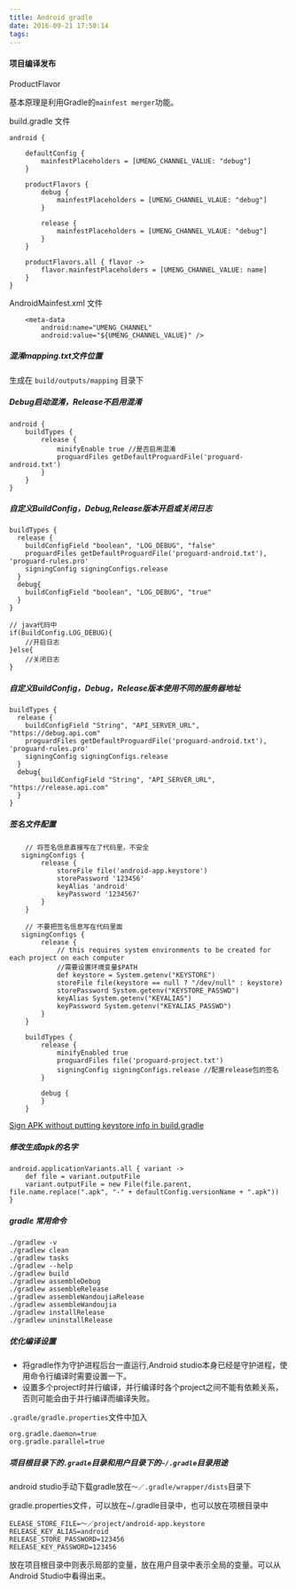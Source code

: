 ```yaml
---
title: Android gradle
date: 2016-09-21 17:50:14
tags:
---
```



#### 项目编译发布

ProductFlavor

基本原理是利用Gradle的`mainfest merger`功能。

build.gradle 文件

```
android {
	
	defaultConfig {
		mainfestPlaceholders = [UMENG_CHANNEL_VALUE: "debug"]
	}
	
	productFlavors {
		debug {
			mainfestPlaceholders = [UMENG_CHANNEL_VLAUE: "debug"]
		}
		
		release {
			mainfestPlaceholders = [UMENG_CHANNEL_VLAUE: "debug"]
		}
	}
	
	productFlavors.all { flavor ->
		flavor.mainfestPlaceholders = [UMENG_CHANNEL_VALUE: name]
	}
}
```

AndroidMainfest.xml 文件

```
	<meta-data
        android:name="UMENG_CHANNEL"
        android:value="${UMENG_CHANNEL_VALUE}" />
```

##### 混淆mapping.txt文件位置

生成在 `build/outputs/mapping` 目录下


##### Debug启动混淆，Release不启用混淆

```
android {
	buildTypes {
		release {
			minifyEnable true //是否启用混淆
			proguardFiles getDefaultProguardFile('proguard-android.txt')
		}
	}
}
```

##### 自定义BuildConfig，Debug,Release版本开启或关闭日志

```
buildTypes {
  release {
    buildConfigField "boolean", "LOG_DEBUG", "false"
    proguardFiles getDefaultProguardFile('proguard-android.txt'), 'proguard-rules.pro'
    signingConfig signingConfigs.release
  }
  debug{
    buildConfigField "boolean", "LOG_DEBUG", "true"
  }
}

// java代码中
if(BuildConfig.LOG_DEBUG){
    //开启日志
}else{
	//关闭日志
}

```

##### 自定义BuildConfig，Debug，Release版本使用不同的服务器地址

```
buildTypes {
  release {
    buildConfigField "String", "API_SERVER_URL", "https://debug.api.com"
    proguardFiles getDefaultProguardFile('proguard-android.txt'), 'proguard-rules.pro'
    signingConfig signingConfigs.release
  }
  debug{
        buildConfigField "String", "API_SERVER_URL", "https://release.api.com"
  }
}
```

##### 签名文件配置

```
	// 将签名信息直接写在了代码里，不安全
   signingConfigs {
        release {
            storeFile file('android-app.keystore')
            storePassword '123456'
            keyAlias 'android'
            keyPassword '1234567'
        }
    }
    
	// 不要把签名信息写在代码里面
   signingConfigs {
        release {
        	// this requires system environments to be created for each project on each computer
        	//需要设置环境变量$PATH
            def keystore = System.getenv("KEYSTORE")
            storeFile file(keystore == null ? "/dev/null" : keystore)
            storePassword System.getenv("KEYSTORE_PASSWD")
            keyAlias System.getenv("KEYALIAS")
            keyPassword System.getenv("KEYALIAS_PASSWD")
        }
    }

    buildTypes {
        release {
            minifyEnabled true
            proguardFiles file('proguard-project.txt')
            signingConfig signingConfigs.release //配置release包的签名
        }

        debug {
        }
    }
```

[Sign APK without putting keystore info in build.gradle](http://stackoverflow.com/questions/20562189/sign-apk-without-putting-keystore-info-in-build-gradle)



##### 修改生成apk的名字

```
android.applicationVariants.all { variant ->  
    def file = variant.outputFile  
    variant.outputFile = new File(file.parent, file.name.replace(".apk", "-" + defaultConfig.versionName + ".apk"))  
}  
```

##### gradle 常用命令

```
./gradlew -v
./gradlew clean 
./gradlew tasks
./gradlew --help
./gradlew build
./gradlew assembleDebug
./gradlew assembleRelease
./gradlew assembleWandoujiaRelease 
./gradlew assembleWandoujia
./gradlew installRelease
./gradlew uninstallRelease
```

##### 优化编译设置

* 将gradle作为守护进程后台一直运行,Android studio本身已经是守护进程，使用命令行编译时需要设置一下。
* 设置多个project时并行编译，并行编译时各个project之间不能有依赖关系，否则可能会由于并行编译而编译失败。

`.gradle/gradle.properties`文件中加入

```
org.gradle.daemon=true 
org.gradle.parallel=true
```

##### 项目根目录下的`.gradle`目录和用户目录下的`~/.gradle`目录用途

android studio手动下载gradle放在`～／.gradle/wrapper/dists`目录下

gradle.properties文件，可以放在~/.gradle目录中，也可以放在项根目录中

```
ELEASE_STORE_FILE=～／project/android-app.keystore
RELEASE_KEY_ALIAS=android
RELEASE_STORE_PASSWORD=123456
RELEASE_KEY_PASSWORD=123456
```

放在项目根目录中则表示局部的变量，放在用户目录中表示全局的变量。可以从Android Studio中看得出来。
